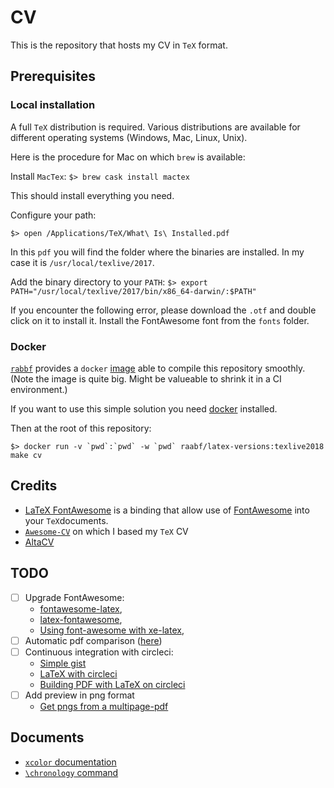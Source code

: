 # CV

This is the repository that hosts my CV in `TeX` format.

## Prerequisites

### Local installation

A full `TeX` distribution is required. Various distributions are available for different operating systems (Windows, Mac, Linux, Unix).

Here is the procedure for Mac on which `brew` is available:

Install `MacTex`: `$> brew cask install mactex`

This should install everything you need.

Configure your path:

`$> open /Applications/TeX/What\ Is\ Installed.pdf`

In this `pdf` you will find the folder where the binaries are installed. In my case it is `/usr/local/texlive/2017`.

Add the binary directory to your `PATH`: `$> export PATH="/usr/local/texlive/2017/bin/x86_64-darwin/:$PATH"`

If you encounter the following error, please download the `.otf` and double click on it to install it. Install the FontAwesome font from the `fonts` folder.

### Docker

[`rabbf`](https://hub.docker.com/u/raabf) provides a `docker` [image](https://hub.docker.com/r/raabf/latex-versions/dockerfile) able to compile this repository smoothly. (Note the image is quite big. Might be valueable to shrink it in a CI environment.)

If you want to use this simple solution you need [docker](https://www.docker.com/) installed.

Then at the root of this repository:

```shell
$> docker run -v `pwd`:`pwd` -w `pwd` raabf/latex-versions:texlive2018 make cv
```

## Credits

- [LaTeX FontAwesome](https://github.com/plorcupine/latex-fontawesome) is a binding that allow use of [FontAwesome](http://fontawesome.io/) into your `TeX`documents.
- [`Awesome-CV`](https://github.com/posquit0/Awesome-CV) on which I based my `TeX` CV
- [AltaCV](https://github.com/liantze/AltaCV)

## TODO

- [ ] Upgrade FontAwesome:
  - [fontawesome-latex](https://github.com/xdanaux/fontawesome-latex),
  - [latex-fontawesome](https://github.com/plorcupine/latex-fontawesome),
  - [Using font-awesome with xe-latex](https://coderwall.com/p/r67dyq/using-font-awesome-with-xe-latex),
- [ ] Automatic pdf comparison ([here](https://github.com/vslavik/diff-pdf))
- [ ] Continuous integration with circleci:
  - [Simple gist](https://gist.github.com/retrage/dc0980ec4c79b33cd522c4f4f4b82900)
  - [LaTeX with circleci](https://github.com/deeptrain/latex-circleci)
  - [Building PDF with LaTeX on circleci](https://discuss.circleci.com/t/latex-pdf-building/668/3)
- [ ] Add preview in png format
  - [Get pngs from a multipage-pdf](https://www.snip2code.com/Snippet/238182/Get-pngs-from-a-multipage-pdf)

## Documents

- [`xcolor` documentation](http://www.tuteurs.ens.fr/noncvs/docs/xcolor/xcolor.pdf)
- [`\chronology` command](http://ctan.localhost.net.ar/macros/latex/contrib/chronology/chronology.pdf)

